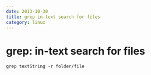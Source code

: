 ```yaml
---
date: 2013-10-30
title: grep in-text search for files
category: linux
---
```

# grep: in-text search for files

```
grep textString -r folder/file
```
